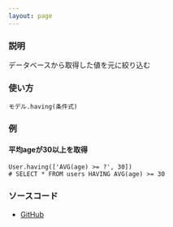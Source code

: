 ```yaml
---
layout: page
---
```

### 説明
データベースから取得した値を元に絞り込む

### 使い方
    モデル.having(条件式)

### 例
#### 平均ageが30以上を取得
    User.having(['AVG(age) >= ?', 30])
    # SELECT * FROM users HAVING AVG(age) >= 30

### ソースコード
* [GitHub](https://github.com/rails/rails/blob/0399b71dab8b270b4e40b2aff99194a8b8f2596c/activerecord/lib/active_record/relation/query_methods.rb#L604)